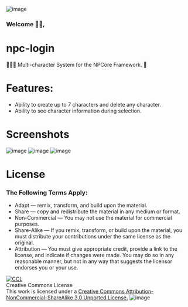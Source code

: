 ![image](https://cdn.discordapp.com/attachments/860905633783480330/866200481540866048/NPCore_Discord_Header.png)
### Welcome 👋🏼,
# npc-login
🧑‍🤝‍🧑 Multi-character System for the NPCore Framework. 🧩
# Features:
* Ability to create up to 7 characters and delete any character.
* Ability to see character information during selection.
# Screenshots
![image](https://user-images.githubusercontent.com/79502719/124832423-a98b8880-df4a-11eb-93b4-a17507c6a387.png)
![image](https://user-images.githubusercontent.com/79502719/124832523-caec7480-df4a-11eb-92f6-df9f40c3fefa.png)
![image](https://user-images.githubusercontent.com/79502719/124832612-e48dbc00-df4a-11eb-9e05-c0e18459e654.png)
# License
### The Following Terms Apply:
* Adapt — remix, transform, and build upon the material.
* Share — copy and redistribute the material in any medium or format.
* Non-Commercial — You may not use the material for commercial purposes.
* Share-Alike — If you remix, transform, or build upon the material, you must distribute your contributions under the same license as the original.
* Attribution — You must give appropriate credit, provide a link to the license, and indicate if changes were made. You may do so in any reasonable manner, but not in any way that suggests the licensor endorses you or your use.

[![CCL](https://cdn.discordapp.com/attachments/860905633783480330/862426141105455125/CCBYNOSA.png)](http://creativecommons.org/licenses/by-nc-sa/3.0/)
<br>
Creative Commons License
<br>
This work is licensed under a [Creative Commons Attribution-NonCommercial-ShareAlike 3.0 Unported License.](http://creativecommons.org/licenses/by-nc-sa/3.0/) 
![image](https://cdn.discordapp.com/attachments/860905633783480330/866325981340631050/NPC_Header.png)
